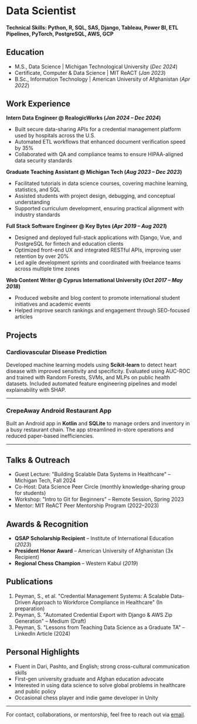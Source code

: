 # Data Scientist

#### Technical Skills: Python, R, SQL, SAS, Django, Tableau, Power BI, ETL Pipelines, PyTorch, PostgreSQL, AWS, GCP

## Education
- M.S., Data Science | Michigan Technological University (_Dec 2024_)  
- Certificate, Computer & Data Science | MIT ReACT (_Jan 2023_)  
- B.Sc., Information Technology | American University of Afghanistan (_Apr 2022_)

## Work Experience

**Intern Data Engineer @ RealogicWorks (_Jan 2024 – Dec 2024_)**  
- Built secure data-sharing APIs for a credential management platform used by hospitals across the U.S.  
- Automated ETL workflows that enhanced document verification speed by 35%  
- Collaborated with QA and compliance teams to ensure HIPAA-aligned data security standards  

**Graduate Teaching Assistant @ Michigan Tech (_Aug 2023 – Dec 2023_)**  
- Facilitated tutorials in data science courses, covering machine learning, statistics, and SQL  
- Assisted students with project design, debugging, and conceptual understanding  
- Supported curriculum development, ensuring practical alignment with industry standards  

**Full Stack Software Engineer @ Key Bytes (_Apr 2019 – Aug 2021_)**  
- Designed and deployed full-stack applications with Django, Vue, and PostgreSQL for fintech and education clients  
- Optimized front-end UX and integrated RESTful APIs, improving user retention by over 20%  
- Led agile development sprints and coordinated with freelance teams across multiple time zones  

**Web Content Writer @ Cyprus International University (_Oct 2017 – May 2018_)**  
- Produced website and blog content to promote international student initiatives and academic events  
- Helped improve search rankings and engagement through SEO-focused articles  

## Projects

### Cardiovascular Disease Prediction  
Developed machine learning models using **Scikit-learn** to detect heart disease with improved sensitivity and specificity. Evaluated using AUC-ROC and trained with Random Forests, SVMs, and MLPs on public health datasets. Included automated feature engineering pipelines and model explainability with SHAP.

---

### CrepeAway Android Restaurant App  
Built an Android app in **Kotlin** and **SQLite** to manage orders and inventory in a busy restaurant chain. The app streamlined in-store operations and reduced paper-based inefficiencies. 

---

## Talks & Outreach  
- Guest Lecture: "Building Scalable Data Systems in Healthcare" – Michigan Tech, Fall 2024  
- Co-Host: Data Science Peer Circle (monthly knowledge-sharing group for students)  
- Workshop: "Intro to Git for Beginners" – Remote Session, Spring 2023  
- Mentor: MIT ReACT Peer Mentorship Program (2022–2023)

## Awards & Recognition  
- **QSAP Scholarship Recipient** – Institute of International Education (_2023_)  
- **President Honor Award** – American University of Afghanistan (3x Recipient)  
- **Regional Chess Champion** – Western Kabul (_2019_)

## Publications  
1. Peyman, S., et al. "Credential Management Systems: A Scalable Data-Driven Approach to Workforce Compliance in Healthcare" (In preparation)  
2. Peyman, S. "Automated Credential Export with Django & AWS Zip Generation" – Medium (Draft)  
3. Peyman, S. "Lessons from Teaching Data Science as a Graduate TA" – LinkedIn Article (2024)

## Personal Highlights  
- Fluent in Dari, Pashto, and English; strong cross-cultural communication skills  
- First-gen university graduate and Afghan education advocate  
- Interested in using data science to solve global problems in healthcare and public policy  
- Occasional chess player and indie game developer in Unity

---
 
For contact, collaborations, or mentorship, feel free to reach out via [email](mailto:saeed.peyman@gmail.com).

